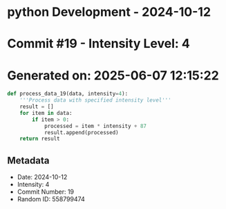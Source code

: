 ﻿# python Development - 2024-10-12
# Commit #19 - Intensity Level: 4
# Generated on: 2025-06-07 12:15:22
```python
def process_data_19(data, intensity=4):
    '''Process data with specified intensity level'''
    result = []
    for item in data:
        if item > 0:
            processed = item * intensity + 87
            result.append(processed)
    return result
```
## Metadata
- Date: 2024-10-12
- Intensity: 4
- Commit Number: 19
- Random ID: 558799474
